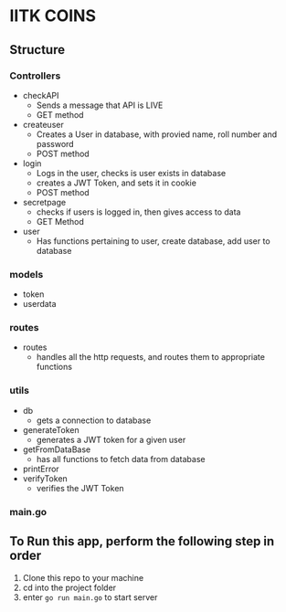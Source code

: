 # IITK COINS

## Structure
### Controllers
- checkAPI
    * Sends a message that API is LIVE 
    * GET method
- createuser
    * Creates a User in database, with provied name, roll number and password
    * POST method
- login
    * Logs in the user, checks is user exists in database
    * creates a JWT Token, and sets it in cookie
    * POST method
- secretpage
    * checks if users is logged in, then gives access to data
    * GET Method
- user
    * Has functions pertaining to user, create database, add user to database
    

### models
- token
- userdata

### routes
- routes
    - handles all the http requests, and routes them to appropriate functions

### utils
- db
    - gets a connection to database
- generateToken
    - generates a JWT token for a given user
- getFromDataBase
    - has all functions to fetch data from database
- printError
- verifyToken
    - verifies the JWT Token

### main.go

## To Run this app, perform the following step in order

1. Clone this repo to your machine
2. cd into the project folder
3. enter `go run main.go`  to start server



 